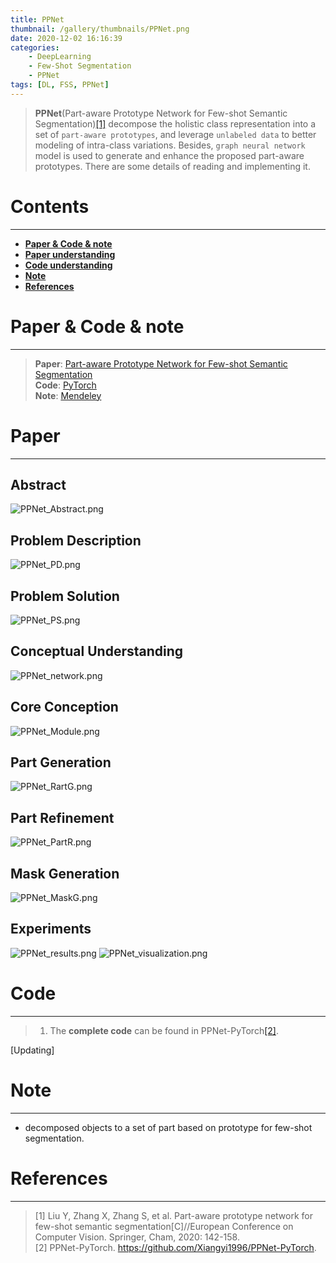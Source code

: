 ```yaml
---
title: PPNet
thumbnail: /gallery/thumbnails/PPNet.png
date: 2020-12-02 16:16:39
categories:
    - DeepLearning  
    - Few-Shot Segmentation  
    - PPNet
tags: [DL, FSS, PPNet]
---
```


> **PPNet**(Part-aware Prototype Network for Few-shot Semantic Segmentation)[[1]](https://arxiv.org/abs/2007.06309) decompose the holistic class representation into a set of `part-aware prototypes`, and leverage `unlabeled data` to better modeling of intra-class variations. Besides, `graph neural network` model is used to generate and enhance the proposed part-aware prototypes. There are some details of reading and implementing it. 
<!-- more -->

# Contents
---
- **[Paper & Code & note](#Paper&Code&note)**
- **[Paper understanding](#Paper)**
- **[Code understanding](#Code)**
- **[Note](#Note)**
- **[References](#References)**

# Paper & Code & note
---
> **Paper**: [Part-aware Prototype Network for Few-shot Semantic Segmentation](https://arxiv.org/abs/2007.06309)  
> **Code**: [PyTorch](https://github.com/Xiangyi1996/PPNet-PyTorch)  
> **Note**: [Mendeley](https://www.mendeley.com/reference-manager/reader/9123fee1-109e-3aef-8816-c59509dc2fea/44c73f8f-3a4a-c30d-4cc7-a6cb371a9a5c)

# Paper
---
## Abstract
![PPNet_Abstract.png](https://i.loli.net/2020/12/03/LlRdmhB9fO5ixSv.png)

## Problem Description
![PPNet_PD.png](https://i.loli.net/2020/12/03/criLvj1P69WxJND.png)

## Problem Solution
![PPNet_PS.png](https://i.loli.net/2020/12/03/wbMBmctDkJAKURq.png)

## Conceptual Understanding
![PPNet_network.png](https://i.loli.net/2020/12/03/Ilz6AomqT9jphQD.png)

## Core Conception
![PPNet_Module.png](https://i.loli.net/2020/12/03/9ySo3GXKEUcRI1e.png)
## Part Generation
![PPNet_RartG.png](https://i.loli.net/2020/12/03/aqxTEOy6l3QIgRp.png)
## Part Refinement
![PPNet_PartR.png](https://i.loli.net/2020/12/03/QIXiajGkKLmAD9q.png)
## Mask Generation
![PPNet_MaskG.png](https://i.loli.net/2020/12/03/z6sh4aSMTF3rLNd.png)

## Experiments
![PPNet_results.png](https://i.loli.net/2020/12/03/96taPl38cOeokUS.png)
![PPNet_visualization.png](https://i.loli.net/2020/12/03/pGLQhnP43DRKlBE.png)

# Code
---
> 1. The **complete code** can be found in PPNet-PyTorch[[2]](https://github.com/Xiangyi1996/PPNet-PyTorch).

[Updating]

# Note
---
- decomposed objects to a set of part based on prototype for few-shot segmentation.

# References
---
> [1] Liu Y, Zhang X, Zhang S, et al. Part-aware prototype network for few-shot semantic segmentation[C]//European Conference on Computer Vision. Springer, Cham, 2020: 142-158.  
> [2] PPNet-PyTorch. https://github.com/Xiangyi1996/PPNet-PyTorch.